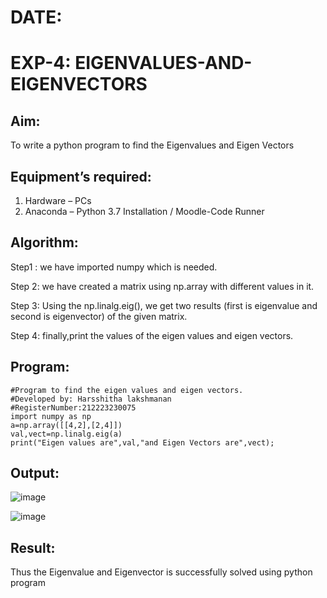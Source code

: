 # DATE:
# EXP-4: EIGENVALUES-AND-EIGENVECTORS
## Aim:
To write a python program to find the Eigenvalues and Eigen Vectors
## Equipment’s required:
1. 	Hardware – PCs
2. 	Anaconda – Python 3.7 Installation / Moodle-Code Runner
## Algorithm:

Step1 :
we have imported numpy which is needed.

Step 2:
we have created a matrix using np.array with different values in it.

Step 3:
Using the np.linalg.eig(), we get two results (first is eigenvalue and second is eigenvector) of the given matrix.

Step 4:
finally,print the values of the eigen values and eigen vectors.
## Program:
```
#Program to find the eigen values and eigen vectors.
#Developed by: Harsshitha lakshmanan 
#RegisterNumber:212223230075
import numpy as np
a=np.array([[4,2],[2,4]])
val,vect=np.linalg.eig(a)
print("Eigen values are",val,"and Eigen Vectors are",vect);
```
## Output:

![image](https://github.com/user-attachments/assets/a06c4257-d7bd-4f01-b9f3-5463a8a8794f)

![image](https://github.com/user-attachments/assets/c9722d20-aa7c-414f-85d2-81cfb03a3f5a)

## Result:
Thus the Eigenvalue and Eigenvector is successfully solved using python program
